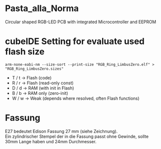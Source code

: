 # Pasta_alla_Norma
Circular shaped RGB-LED PCB with integrated Microcontroller and EEPROM

# cubeIDE Setting for evaluate used flash size
```arm-none-eabi-nm --size-sort --print-size "RGB_Ring_LimbusZero.elf" > "RGB_Ring_LimbusZero.sizes"```  

- T / t → Flash (code)  
- R / r → Flash (read-only const)  
- D / d → RAM (with init in Flash)  
- B / b → RAM only (zero-init)  
- W / w → Weak (depends where resolved, often Flash functions)  

# Fassung
E27 bedeutet Edison Fassung 27 mm (siehe Zeichnung).  
Ein zylindrischer Stempel der in die Fassung passt ohne Gewinde, sollte 30mm Lange haben und 24mm Durchmesser.  
